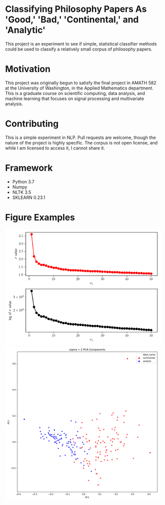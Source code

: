 # Classifying Philosophy Papers As 'Good,' 'Bad,' 'Continental,' and 'Analytic'

This project is an experiment to see if simple, statistical classifier methods could be used to classify a relatively small corpus of philosophy papers. 

# Motivation

This project was originally begun to satisfy the final project in AMATH 582 at the University of Washington, in the Applied Mathematics department. This is a graduate course on scientific computing, data analysis, and machine learning that focuses on signal processing and multivariate analysis.

# Contributing

This is a simple experiment in NLP. Pull requests are welcome, though the nature of the project is highly specific. The corpus is not open license, and while I am licensed to access it, I cannot share it.

# Framework

- Python 3.7
- Numpy
- NLTK 3.5
- SKLEARN 0.23.1

# Figure Examples

![Example Singular Values](part1_s_values.png)
![Example Reduced Dimension Scatter Plot](readme_scatter.png)